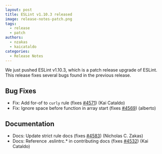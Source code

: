 ```yaml
---
layout: post
title: ESLint v1.10.3 released
image: release-notes-patch.png
tags:
  - release
  - patch
authors:
  - nzakas
  - kaicataldo
categories:
  - Release Notes
---
```


We just pushed ESLint v1.10.3, which is a patch release upgrade of ESLint. This release  fixes several bugs found in the previous release.










## Bug Fixes


* Fix: Add for-of to `curly` rule (fixes [#4571](https://github.com/eslint/eslint/issues/4571)) (Kai Cataldo)
* Fix: Ignore space before function in array start (fixes [#4569](https://github.com/eslint/eslint/issues/4569)) (alberto)




## Documentation


* Docs: Update strict rule docs (fixes [#4583](https://github.com/eslint/eslint/issues/4583)) (Nicholas C. Zakas)
* Docs: Reference .eslintrc.* in contributing docs (fixes [#4532](https://github.com/eslint/eslint/issues/4532)) (Kai Cataldo)
